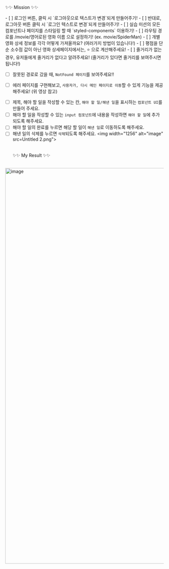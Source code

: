 ✨✨ Mission ✨✨ 
<br/>
<aside>
- [ ]  로그인 버튼, 클릭 시 `로그아웃으로 텍스트가 변경`되게 만들어주기!
- [ ]  반대로, 로그아웃 버튼 클릭 시 `로그인 텍스트로 변경`되게 만들어주기!
- [ ]  실습 미션의 모든 컴포넌트나 페이지를 스타일링 할 때 `styled-components` 이용하기!
- [ ]  라우팅 경로를 /movie/영어로된 영화 이름 으로 설정하기! (ex. movie/SpiderMan)
- [ ]  개별 영화 상세 정보를 각각 어떻게 가져올까요? (여러가지 방법이 있습니다!)
- [ ]  평점을 단순 소수점 값이 아닌 영화 상세페이지에서는, ⭐️ 으로 계산해주세요!
- [ ]  줄거리가 없는 경우, 유저들에게 줄거리가 없다고 알려주세요! (줄거리가 있다면 줄거리를 보여주시면 됩니다!)


- [ ]  잘못된 경로로 갔을 때, `NotFound 페이지`를 보여주세요!!
- [ ]  에러 페이지를 구현해보고, `사용자가, 다시 메인 페이지로 이동`할 수 있게 기능을 제공해주세요! (위 영상 참고)


</aside>

- [ ]  제목, 해야 할 일을 작성할 수 있는 칸, `해야 할 일/해낸 일`을 표시하는 `컴포넌트 UI`를 만들어 주세요.
- [ ]  해야 할 일을 작성할 수 있는 `input 컴포넌트`에 내용을 작성하면 `해야 할 일`에 추가 되도록 해주세요.
- [ ]  해야 할 일의 완료를 누르면 해당 할 일이 `해낸 일`로 이동하도록 해주세요.
- [ ]  해낸 일의 삭제를 누르면 `삭제`되도록 해주세요.
<img width="1256" alt="image" src=Untitled 2.png">
<br/><br/><br/>
✨✨ My Result ✨✨
<br/><br/>
<img width="1256" alt="image" src="https://github.com/kwonsaebom/umcStudy/assets/94830364/b5c2b4b3-0f96-4833-935a-f88cfb59f794">


